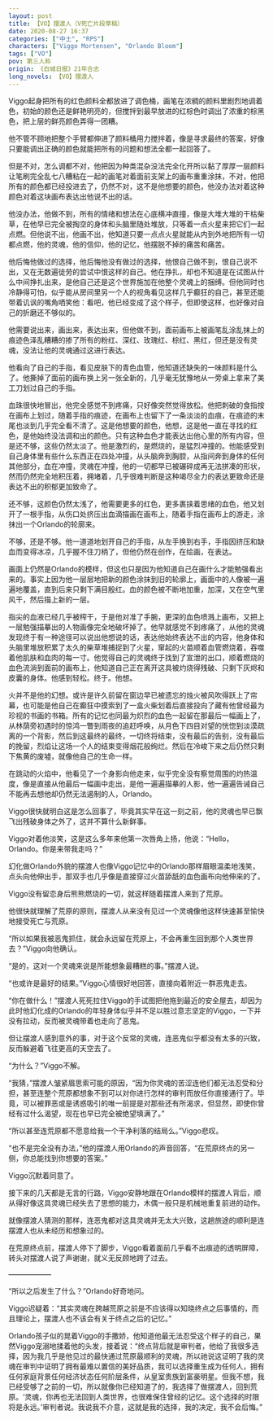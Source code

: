 ```yaml
---
layout: post
title: 【VO】摆渡人（V死亡片段草稿）
date: 2020-08-27 16:37
categories: ["中土", "RPS"]
characters: ["Viggo Mortensen", "Orlando Bloom"]
tags: ["VO"]
pov: 第三人称
origin: 《白城日报》21年合志
long_novels: 【VO】摆渡人
---
```



Viggo起身把所有的红色颜料全都放进了调色桶，画笔在浓稠的颜料里剧烈地调着色，初始的颜色还是鲜艳明亮的，但搅拌到最早放进的红棕色时调出了浓重的棕黑色，把上层的鲜亮颜色弄得一团糟。

他不管不顾地把整个手臂都伸进了颜料桶用力搅拌着，像是寻求最终的答案，好像只要能调出正确的颜色就能把所有的问题和想法全都一起回答了。

但是不对，怎么调都不对，他把因为种类混杂没法完全化开所以黏了厚厚一层颜料让笔刷完全乱七八糟粘在一起的画笔对着面前支架上的画布重重涂抹，不对，他把所有的颜色都已经投进去了，仍然不对，这不是他想要的颜色，他没办法对着这种颜色对着这块画布表达出他说不出的话。

他没办法，他做不到，所有的情绪和想法在心底横冲直撞，像是大堆大堆的干枯柴草，在他早已完全被掏空的身体和头脑里随处堆放，只等着一点火星来把它们一起点燃。但他说不出，他画不出，他知道只要一点点火星就能从内到外地把所有一切都点燃，他的灵魂，他的信仰，他的记忆，他摆脱不掉的痛苦和痛苦。

他后悔他做过的选择，他后悔他没有做过的选择，他恨自己做不到，恨自己说不出，又在无数遍徒劳的尝试中恨这样的自己。他在挣扎，却也不知道是在试图从什么中间挣扎出来，是他自己还是这个世界施加在他整个灵魂上的捆缚。但他同时也冷静得可怕，似乎能从房间里另一个人的视角看见这样几乎癫狂的自己，甚至还能带着讥讽的嘴角哂笑他：看吧，他已经变成了这个样子，但即使这样，也好像对自己的折磨还不够似的。

他需要说出来，画出来，表达出来，但他做不到，面前画布上被画笔乱涂乱抹上的痕迹色泽乱糟糟的掺了所有的粉红、深红、玫瑰红、棕红、黑红，但还是没有灵魂，没法让他的灵魂通过这进行表达。

他看向了自己的手指，看见皮肤下的青色血管，他知道还缺失的一味颜料是什么了。他撕掉了面前的画布换上另一张全新的，几乎毫无犹豫地从一旁桌上拿来了美工刀划过自己的手指。

血珠很快地冒出，他完全感觉不到疼痛，只好像突然觉得放松。他把刺破的食指按在画布上划过，随着手指的痕迹，在画布上也留下了一条淡淡的血痕，在痕迹的末尾也淡到几乎完全看不清了。这是他想要的颜色，他想，这是他一直在寻找的红色，是他始终没法调和出的颜色。只有这种血色才能表达出他心里的所有内容，但是还不够，这些仍然太淡了。他是激烈的，是燃烧的，是猛烈冲撞的。他能感受到自己身体里有些什么东西正在四处冲撞，从头脑奔到胸腔，从指间奔到身体的任何其他部分，血在冲撞，灵魂在冲撞，他的一切都早已被碾碎成再无法拼凑的形状，然而仍然完全地积压着，拥堵着，几乎很难判断是这种竭尽全力的表达更致命还是表达不出的积郁更加致命了。

还不够，这颜色仍然太浅了，他需要更多的红色，更多裹挟着思绪的血色，他又划开了一根手指，从伤口处挤压出血滴描画在画布上，随着手指在画布上的游走，涂抹出一个Orlando的轮廓来。

不够，还是不够。他一道道地划开自己的手指，从左手换到右手，手指因挤压和缺血而变得冰凉，几乎握不住刀柄了，但他仍然在创作，在绘画，在表达。

画面上仍然是Orlando的模样，但这也只是因为他知道自己在画什么才能勉强看出来的。事实上因为他一层层地把新的颜色涂抹到旧的轮廓上，画面中的人像被一遍遍地覆盖，直到后来只剩下满目殷红。血的颜色被不断地加重，加深，又在空气里风干，然后描上新的一层。

指尖的血液已经几乎被榨干，于是他对准了手腕，更深的血色喷溅上画布，又把上一层勉强描摹出的人物画像完全地破坏掉了。他早就感觉不到疼痛了，从他的灵魂发现终于有一种途径可以说出他想说的话，表达他始终表达不出的内容，他身体和头脑里堆放积累了太久的柴草堆捕捉到了火星，窜起的火苗顺着血管燃烧着，吞噬着他肌肤和血肉的每一寸。他觉得自己的灵魂终于找到了宣泄的出口，顺着燃烧的血色流淌到面前的画布上，他知道自己正在离开这具被灼烧得残破、只剩下灰烬和皮囊的身体。他感到轻松。终于。他想。

火并不是他的幻想。或许是许久前留在窗边早已被遗忘的烛火被风吹得跃上了帘幕，也可能是他自己在癫狂中摸索到了一盒火柴划着后直接投向了藏有他曾经最为珍视的书画的书箱。所有的记忆也同最为炽烈的血色一起留在那最后一幅画上了，从林荫旁初遇时的惊鸿一瞥到雨夜的追赶呼唤，从月色下四目对望的恍惚到淡漠疏离的一个背影，然后到这最终的最终，一切终将结束，没有最后的告别，没有最后的挽留，烈焰让这场一个人的结束变得烟花般绚烂。然后在冷峻下来之后仍然只剩下焦黄的废墟，就像他自己的生命一样。

在跳动的火焰中，他看见了一个身影向他走来，似乎完全没有察觉周围的灼热温度，像是直接从他最后一幅画中走出，是他一遍遍描摹的人影，他一遍遍告诫自己不能再去想他却仍然无法遏制的人，Orlando。

Viggo很快就明白这是怎么回事了，毕竟其实早在这一刻之前，他的灵魂也早已飘飞出残破身体之外了，这并不算什么新鲜事。

Viggo对着他淡笑，这是这么多年来他第一次唇角上扬，他说：“Hello，Orlando。你是来带我走吗？”

幻化做Orlando外貌的摆渡人也像Viggo记忆中的Orlando那样眉眼温柔地浅笑，点头向他伸出手，那双手也几乎像是直接穿过火苗舔舐的血色画布向他伸来的了。

Viggo没有留恋身后熊熊燃烧的一切，就这样随着摆渡人来到了荒原。

他很快就理解了荒原的原则，摆渡人从来没有见过一个灵魂像他这样快速甚至愉快地接受死亡与荒原。

“所以如果我被恶鬼抓住，就会永远留在荒原上，不会再重生回到那个人类世界去？”Viggo向他确认。

“是的，这对一个灵魂来说是所能想象最糟糕的事。”摆渡人说。

“也或许是最好的结果。”Viggo心情很好地回答，直接向着附近一群恶鬼走去。

“你在做什么！”摆渡人死死拉住Viggo的手试图把他拖到最近的安全屋去，却因为此时他幻化成的Orlando的年轻身体似乎并不足以胜过意志坚定的Viggo，一下并没有拉动，反而被灵魂带着也走向了恶鬼。

但让摆渡人感到意外的事，对于这个反常的灵魂，连恶鬼似乎都没有太多的兴致，反而躲避着飞往更高的天空去了。

“为什么？”Viggo不解。

“我猜，”摆渡人皱紧眉思索可能的原因，“因为你灵魂的苦涩连他们都无法忍受和分担，甚至连整个荒原都想象不到可以对你进行怎样的审判而放任你直接通行了。毕竟，可以被罪恶或是诱惑吸引的唯一前提是对那些还有所渴求，但显然，即使你曾经有过什么渴望，现在也早已完全被绝望填满了。”

“所以甚至连荒原都不愿意给我一个干净利落的结局么。”Viggo悲叹。

“也不是完全没有办法，”他的摆渡人用Orlando的声音回答，“在荒原终点的另一侧，你总能找到你想要的答案。”

Viggo沉默着同意了。

接下来的几天都是无言的行路，Viggo安静地跟在Orlando模样的摆渡人背后，顺从得好像这具灵魂已经失去了思想的能力，木偶一般只是机械地重复前进的动作。

就像摆渡人猜测的那样，连恶鬼都对这具灵魂并无太大兴致，这趟旅途的顺利是连摆渡人也从未经历和想象过的。

在荒原终点前，摆渡人停下了脚步，Viggo看着面前几乎看不出痕迹的透明屏障，转头对摆渡人说了声谢谢，就义无反顾地跨了过去。

——————

“所以之后发生了什么？”Orlando好奇地问。

Viggo迟疑着：“其实灵魂在跨越荒原之前是不应该得以知晓终点之后事情的，而且理论上，摆渡人也不该会有关于终点之后的记忆。”

Orlando孩子似的晃着Viggo的手撒娇，他知道他最无法忍受这个样子的自己，果然Viggo宠溺地揉着他的头发，接着说：“终点背后就是审判者，他给了我很多选择，因为我几乎是他见过的最快通过荒原最顺利的灵魂，所以祂说这证明了我的灵魂在审判中证明了拥有最难以置信的美好品质，我可以选择重生成为任何人，拥有任何家庭背景任何经济状态任何阶层条件，从皇室贵族到富豪明星。但我不想，我已经受够了之前的一切，所以就像你已经知道了的，我选择了做摆渡人，回到荒原。‘灵魂，你再也无法回到人类世界，也很难保住曾经的记忆。这个选择的时限将是永远。’审判者说。我说我不介意，这就是我的选择，我的决定，我不会后悔。”

